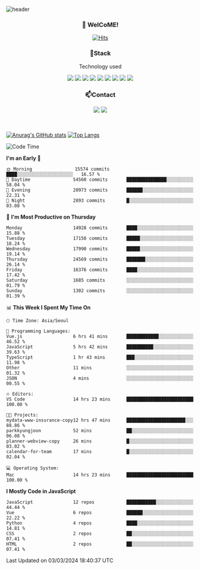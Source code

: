 ![header](https://capsule-render.vercel.app/api?type=waving&color=gradient&height=200&text=Kyungjoon&fontAlign=70&fontAlignY=40&animation=twinkling)

<h3 align="center">👋 WelCoME!</h3>

<div align=center>
  
[![Hits](https://hits.seeyoufarm.com/api/count/incr/badge.svg?url=https%3A%2F%2Fgithub.com%2Fuvula6921&count_bg=%2322BAC9&title_bg=%23827F7F&icon=iconify.svg&icon_color=%2325A27F&title=visits&edge_flat=false)](https://hits.seeyoufarm.com)
  
</div>
<h3 align="center">📌Stack</h3>
<p align="center">Technology used</p>
<div align="center"><img src="https://img.shields.io/badge/HTML5-E34F26?style=flat-square&logo=HTML5&logoColor=white"></img> <img src="https://img.shields.io/badge/CSS3-0A84FF?style=flat-square&logo=CSS3&logoColor=white"></img> <img src="https://img.shields.io/badge/JavaScript-FFCD11?style=flat-square&logo=JavaScript&logoColor=white"></img> <img src="https://img.shields.io/badge/React-00BCF6?style=flat-square&logo=React&logoColor=white"></img> <img src="https://img.shields.io/badge/jQuery-3655FF?style=flat-square&logo=jQuery&logoColor=white"></img> <img src="https://img.shields.io/badge/Ruby-E0115F?style=flat-square&logo=Ruby&logoColor=white"></img> <img src="https://img.shields.io/badge/Python-4B8BBE?style=flat-square&logo=Python&logoColor=white"></img> <img src="https://img.shields.io/badge/Vue-4FC08D?style=flat-square&logo=Vue.js&logoColor=white"></img> <img src="https://img.shields.io/badge/Nuxt-00DC82?style=flat-square&logo=Nuxt.js&logoColor=white"></img></div>

<h3 align="center">📫Contact</h3>
<div align="center"><a href="https://velog.io/@uvula6921/"><img src="https://img.shields.io/badge/Blog-20c997?style=flat-square&logo=V&logoColor=white"/></a> <a href="pkj6921@gmail.com"><img src="https://img.shields.io/badge/Gmail-EA4335?style=flat-square&logo=Gmail&logoColor=white"/></a></div>
<br>
<br>

[![Anurag's GitHub stats](https://github-readme-stats.vercel.app/api?username=uvula6921&hide=stars,issues&show_icons=true&count_private=true&theme=tokyonight)](https://github.com/anuraghazra/github-readme-stats)
[![Top Langs](https://github-readme-stats.vercel.app/api/top-langs/?username=uvula6921&hide=css,jupyter%20notebook,html&exclude_repo=uvula6921,uvula6921.github.io&layout=compact&langs_count=8)](https://github.com/anuraghazra/github-readme-stats)

<!--START_SECTION:waka-->
![Code Time](http://img.shields.io/badge/Code%20Time-2%2C115%20hrs%2041%20mins-blue)

**I'm an Early 🐤** 

```text
🌞 Morning                15574 commits       ████░░░░░░░░░░░░░░░░░░░░░   16.57 % 
🌆 Daytime                54560 commits       ███████████████░░░░░░░░░░   58.04 % 
🌃 Evening                20973 commits       ██████░░░░░░░░░░░░░░░░░░░   22.31 % 
🌙 Night                  2893 commits        █░░░░░░░░░░░░░░░░░░░░░░░░   03.08 % 
```
📅 **I'm Most Productive on Thursday** 

```text
Monday                   14928 commits       ████░░░░░░░░░░░░░░░░░░░░░   15.88 % 
Tuesday                  17150 commits       █████░░░░░░░░░░░░░░░░░░░░   18.24 % 
Wednesday                17990 commits       █████░░░░░░░░░░░░░░░░░░░░   19.14 % 
Thursday                 24569 commits       ███████░░░░░░░░░░░░░░░░░░   26.14 % 
Friday                   16376 commits       ████░░░░░░░░░░░░░░░░░░░░░   17.42 % 
Saturday                 1685 commits        ░░░░░░░░░░░░░░░░░░░░░░░░░   01.79 % 
Sunday                   1302 commits        ░░░░░░░░░░░░░░░░░░░░░░░░░   01.39 % 
```


📊 **This Week I Spent My Time On** 

```text
🕑︎ Time Zone: Asia/Seoul

💬 Programming Languages: 
Vue.js                   6 hrs 41 mins       ████████████░░░░░░░░░░░░░   46.52 % 
JavaScript               5 hrs 42 mins       ██████████░░░░░░░░░░░░░░░   39.63 % 
TypeScript               1 hr 43 mins        ███░░░░░░░░░░░░░░░░░░░░░░   11.98 % 
Other                    11 mins             ░░░░░░░░░░░░░░░░░░░░░░░░░   01.32 % 
JSON                     4 mins              ░░░░░░░░░░░░░░░░░░░░░░░░░   00.55 % 

🔥 Editors: 
VS Code                  14 hrs 23 mins      █████████████████████████   100.00 % 

🐱‍💻 Projects: 
mydata-www-insurance-copy12 hrs 47 mins      ██████████████████████░░░   88.86 % 
parkkyungjoon            52 mins             ██░░░░░░░░░░░░░░░░░░░░░░░   06.08 % 
planner-webview-copy     26 mins             █░░░░░░░░░░░░░░░░░░░░░░░░   03.02 % 
calendar-for-team        17 mins             █░░░░░░░░░░░░░░░░░░░░░░░░   02.04 % 

💻 Operating System: 
Mac                      14 hrs 23 mins      █████████████████████████   100.00 % 
```

**I Mostly Code in JavaScript** 

```text
JavaScript               12 repos            ███████████░░░░░░░░░░░░░░   44.44 % 
Vue                      6 repos             ██████░░░░░░░░░░░░░░░░░░░   22.22 % 
Python                   4 repos             ████░░░░░░░░░░░░░░░░░░░░░   14.81 % 
CSS                      2 repos             ██░░░░░░░░░░░░░░░░░░░░░░░   07.41 % 
HTML                     2 repos             ██░░░░░░░░░░░░░░░░░░░░░░░   07.41 % 
```




 Last Updated on 03/03/2024 18:40:37 UTC
<!--END_SECTION:waka-->
